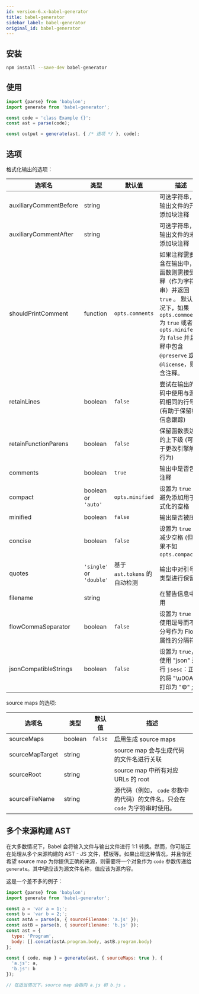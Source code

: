```yaml
---
id: version-6.x-babel-generator
title: babel-generator
sidebar_label: babel-generator
original_id: babel-generator
---
```


## 安装

```sh
npm install --save-dev babel-generator
```

## 使用

```js
import {parse} from 'babylon';
import generate from 'babel-generator';

const code = 'class Example {}';
const ast = parse(code);

const output = generate(ast, { /* 选项 */ }, code);
```

## 选项

格式化输出的选项：

选项名                   | 类型     | 默认值         | 描述
-----------------------|----------|-----------------|--------------------------------------------------------------------------
auxiliaryCommentBefore | string   |                 | 可选字符串，在输出文件的开始添加块注释
auxiliaryCommentAfter  | string   |                 | 可选字符串，在输出文件的末尾添加块注释
shouldPrintComment     | function | `opts.comments` | 如果注释需要包含在输出中，该函数则需接受注释（作为字符串）并返回 `true` 。 默认情况下，如果 `opts.commoents` 为 `true` 或者 `opts.minifed` 为 `false` 并且注释中包含 `@preserve` 或 `@license`，则包含注释。
retainLines            | boolean  | `false`         | 尝试在输出的代码中使用与源代码相同的行号(有助于保留栈信息跟踪)
retainFunctionParens   | boolean  | `false`         | 保留函数表达式的上下级 (可用于更改引擎解析行为)
comments               | boolean  | `true`          | 输出中是否包含注释
compact                | boolean or `'auto'` | `opts.minified` | 设置为 `true` 以避免添加用于格式化的空格
minified               | boolean  | `false`         | 输出是否被压缩
concise                | boolean  | `false`         | 设置为 `true` 以减少空格 (但效果不如 `opts.compact` )
quotes                 | `'single'` or `'double'` | 基于 `ast.tokens` 的自动检测 | 输出中对引号的类型进行保留
filename               | string   |                 | 在警告信息中使用
flowCommaSeparator     | boolean  | `false`         | 设置为 `true` 以使用逗号而不是分号作为 Flow 属性的分隔符
jsonCompatibleStrings  | boolean  | `false`         | 设置为 `true`，使用 "json" 运行 `jsesc`：正确的将 "\u00A9" 打印为 "©" ;

source maps 的选项:

选项名                   | 类型     | 默认值         | 描述
-----------------------|----------|-----------------|--------------------------------------------------------------------------
sourceMaps             | boolean  | `false`         | 启用生成 source maps
sourceMapTarget        | string   |                 | source map 会与生成代码的文件名进行关联
sourceRoot             | string   |                 | source map 中所有对应 URLs 的 root
sourceFileName         | string   |                 | 源代码（例如，  `code` 参数中的代码）的文件名。只会在 `code` 为字符串时使用。

## 多个来源构建 AST

在大多数情况下，Babel 会将输入文件与输出文件进行 1:1 转换。然而，你可能正在处理从多个来源构建的 AST - JS 文件，模板等。如果出现这种情况，并且你还希望 source map 为你提供正确的来源，则需要将一个对象作为 `code` 参数传递给 `generate`。其中键应该为源文件名称，值应该为源内容。

这是一个差不多的例子：

```js
import {parse} from 'babylon';
import generate from 'babel-generator';

const a = 'var a = 1;';
const b = 'var b = 2;';
const astA = parse(a, { sourceFilename: 'a.js' });
const astB = parse(b, { sourceFilename: 'b.js' });
const ast = {
  type: 'Program',
  body: [].concat(astA.program.body, astB.program.body)
};

const { code, map } = generate(ast, { sourceMaps: true }, {
  'a.js': a,
  'b.js': b
});

// 在适当情况下，source map 会指向 a.js 和 b.js 。
```
